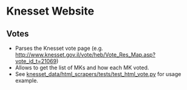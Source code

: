 # Knesset Website

## Votes
* Parses the Knesset vote page (e.g. http://www.knesset.gov.il/vote/heb/Vote_Res_Map.asp?vote_id_t=21069)
* Allows to get the list of MKs and how each MK voted.
* See [knesset_data/html_scrapers/tests/test_html_vote.py](/python/knesset_data/html_scrapers/tests/test_html_vote) for usage example.
